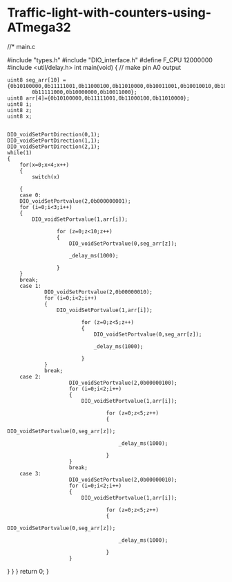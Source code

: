 # Traffic-light-with-counters-using-ATmega32
//* main.c







#include "types.h"
#include "DIO_interface.h"
#define F_CPU 12000000
#include <util/delay.h>
int main(void)
{
	// make pin A0 output

	uint8 seg_arr[10] = {0b10100000,0b11111001,0b11000100,0b11010000,0b10011001,0b10010010,0b10000010,
			0b11111000,0b10000000,0b10011000};
	uint8 arr[4]={0b10100000,0b11111001,0b11000100,0b11010000};
	uint8 i;
	uint8 z;
	uint8 x;


	DIO_voidSetPortDirection(0,1);
	DIO_voidSetPortDirection(1,1);
	DIO_voidSetPortDirection(2,1);
	while(1)
	{
		for(x=0;x<4;x++)
		{
			switch(x)

		{
		case 0:
		DIO_voidSetPortvalue(2,0b000000001);
		for (i=0;i<3;i++)
		{
			DIO_voidSetPortvalue(1,arr[i]);

					for (z=0;z<10;z++)
					{
						DIO_voidSetPortvalue(0,seg_arr[z]);

						_delay_ms(1000);

					}
		}
		break;
		case 1:
				DIO_voidSetPortvalue(2,0b00000010);
				for (i=0;i<2;i++)
				{
					DIO_voidSetPortvalue(1,arr[i]);

							for (z=0;z<5;z++)
							{
								DIO_voidSetPortvalue(0,seg_arr[z]);

								_delay_ms(1000);

							}
				}
				break;
		case 2:
						DIO_voidSetPortvalue(2,0b00000100);
						for (i=0;i<2;i++)
						{
							DIO_voidSetPortvalue(1,arr[i]);

									for (z=0;z<5;z++)
									{
										DIO_voidSetPortvalue(0,seg_arr[z]);

										_delay_ms(1000);

									}
						}
						break;
		case 3:
						DIO_voidSetPortvalue(2,0b00000010);
						for (i=0;i<2;i++)
						{
							DIO_voidSetPortvalue(1,arr[i]);

									for (z=0;z<5;z++)
									{
										DIO_voidSetPortvalue(0,seg_arr[z]);

										_delay_ms(1000);

									}
						}
}
		}
	}
	return 0;
}

 
